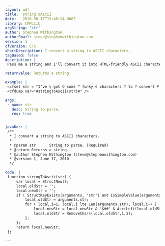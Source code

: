 ```yaml
---
layout: udf
title:  stringToAscii
date:   2010-06-17T19:46:24.000Z
library: CFMLLib
argString: "str"
author: Stephen Withington
authorEmail: steve@stephenwithington.com
version: 1
cfVersion: CF6
shortDescription: I convert a string to ASCII characters.
tagBased: false
description: |
 Pass me a string and I'll convert it into HTML-friendly ASCII characters.

returnValue: Returns a string.

example: |
 <cfset str = "I’ve ¼ got © some ™ funky € characters ? to ? convert ¥ into ® ASCII ¶ eh?" />
 <cfdump var="#stringToAscii(str)#" />

args:
 - name: str
   desc: String to parse.
   req: true


javaDoc: |
 /**
  * I convert a string to ASCII characters.
  * 
  * @param str      String to parse. (Required)
  * @return Returns a string. 
  * @author Stephen Withington (steve@stephenwithington.com) 
  * @version 1, June 17, 2010 
  */

code: |
 function stringToAscii(str) {
     var local = StructNew();
     local.oldStr = '';
     local.newStr = '';
     if ( StructKeyExists(arguments, 'str') and IsSimpleValue(arguments.str) ) {
         local.oldStr = arguments.str;
         for ( local.i=1; local.i lte Len(arguments.str); local.i++ ) {
             local.newStr = local.newStr & '&##' & Asc(Left(local.oldStr,1)) & ';';
             local.oldStr = RemoveChars(local.oldStr,1,1);
         };
     };
     return local.newStr;
 };

---
```


